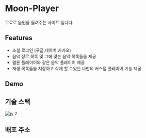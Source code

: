 # Moon-Player
무료로 음원을 들려주는 사이트 입니다.


## Features

- 소셜 로그인 (구글,네이버,카카오)
- 음악 장르 목록 및 그에 맞는 음악 목록들을 제공
- 멜론 플레이어와 같은 음악 플레이어 제공
- 재생 목록들을 저장하고 삭제 할 수있는 나만의 커스텀 플레이어 기능 제공

## Demo


## 기술 스택
![jy 2](https://github.com/AllRightJunyoung/SideProject_MoonPlayer/assets/100929485/8e2bf9ed-ef2a-4cd7-922f-cb8ad94da442)



## 배포 주소
